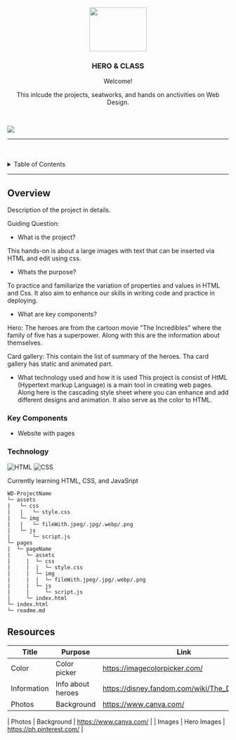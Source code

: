 <a name="readme-top">

<br/>

<br />
<div align="center">
  <a href="https://github.com/chubizy/">
  </a>
  <!-- TODO: If you want to add logo or banner you can add it here -->
    <img src="./assets/img/Bloogoo_Dantic.pngg" alt="" width="130" height="100">
  </a>
<!-- TODO: Change Title to the name of the title of your Project -->
  <h3 align="center">HERO & CLASS</h3>
</div>
<!-- TODO: Make a short description -->
<div align="center">
  Welcome!

  This inlcude the projects, seatworks, and hands on anctivities on Web Design.
</div>

<br />

<!-- TODO: Change the zyx-0314 into your github username  -->
<!-- TODO: Change the WD-Template-Project into the same name of your folder -->
![](https://visit-counter.vercel.app/counter.png?page=chubizy/WD-HandsOn_2)

---

<br />
<br />

<!-- TODO: If you want to add more layers for your readme -->
<details>
  <summary>Table of Contents</summary>
  <ol>
    <li>
      <a href="#overview">Overview</a>
      <ol>
        <li>
          <a href="#key-components">Key Components</a>
        </li>
        <li>
          <a href="#technology">Technology</a>
        </li>
      </ol>
    </li>
    <li>
      <a href="#rule,-practices-and-principles">Rules, Practices and Principles</a>
    </li>
    <li>
      <a href="#resources">Resources</a>
    </li>
  </ol>
</details>

---

## Overview

<!-- TODO: To be changed -->
<!-- The following are just sample -->
Description of the project in details.

Guiding Question:
- What is the project?

This hands-on is about a large images with text that can be inserted via HTML and edit using css. 

- Whats the purpose?

To practice and familiarize the variation of properties and values in HTML and Css. It also aim to enhance our skills in writing code and practice in deploying.

- What are key components?

Hero: The heroes are from the cartoon movie "The Incredibles" where the family of five has a superpower. Along with this are the information about themselves.

Card gallery: This contain the list of summary of the heroes. Tha card gallery has static and animated part. 

- What technology used and how it is used
This project is consist of HtML (Hypertext markup Language) is a main tool in creating web pages. Along here is the cascading style sheet where you can enhance and add different designs and animation. It also serve as the color to HTML.

### Key Components
<!-- TODO: List of Key Components -->
<!-- The following are just sample -->
- Website with pages


### Technology
<!-- TODO: List of Technology Used -->
![HTML](https://img.shields.io/badge/HTML-E34F26?style=for-the-badge&logo=html5&logoColor=white)
![CSS](https://img.shields.io/badge/CSS-1572B6?style=for-the-badge&logo=css3&logoColor=white)

 Currently learning HTML, CSS, and JavaSript

```
WD-ProjectName
└─ assets
|   └─ css
|   |   └─ style.css
|   └─ img
|   |   └─ fileWith.jpeg/.jpg/.webp/.png
|   └─ js
|       └─ script.js
└─ pages
|  └─ pageName
|     └─ assets
|     |  └─ css
|     |  |  └─ style.css
|     |  └─ img
|     |  |  └─ fileWith.jpeg/.jpg/.webp/.png
|     |  └─ js
|     |     └─ script.js
|     └─ index.html
└─ index.html
└─ readme.md
```

## Resources

<!-- TODO: Add References -->
| Title | Purpose | Link |
|-|-|-|
| Color | Color picker | https://imagecolorpicker.com/ |
| Information | Info about heroes | https://disney.fandom.com/wiki/The_Disney_Wiki |
| Photos | Background | https://www.canva.com/ |

| Photos | Background | https://www.canva.com/ |
| Images | Hero Images | https://ph.pinterest.com/ |